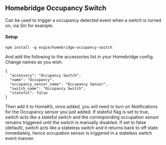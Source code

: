 ## Homebridge Occupancy Switch

Can be used to trigger a occupancy detected event when a switch is turned on, via Siri for example.

#### Setup

`npm install -g esgie/homebridge-occupancy-switch`

And add the following to the accessories list in your Homebridge config. Change names as you wish.

```
{
  "accessory": "Occupancy Switch",
  "name": "Occupancy",
  "occupancy_sensor_name": "Occupancy Sensor",
  "switch_name": "Occupancy Switch",
  "stateful": false
}
```

Then add it to HomeKit, once added, you will need to turn on Notifications for the Occupancy sensor you just added.
If stateful flag is set to true, switch acts like a stateful switch and the corresponding occupation sensor remains triggered until the switch is manually disabled. If set to false (default), switch acts like a stateless switch and it returns back to off state immediately, hence occupation sensor is triggered in a stateless switch event manner.
